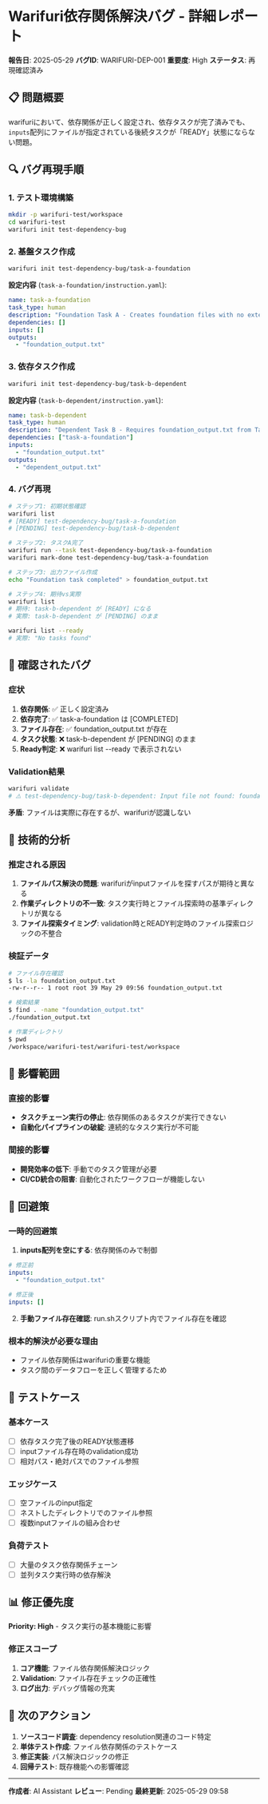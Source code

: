 # Warifuri依存関係解決バグ - 詳細レポート

**報告日**: 2025-05-29
**バグID**: WARIFURI-DEP-001
**重要度**: High
**ステータス**: 再現確認済み

## 📋 問題概要

warifuriにおいて、依存関係が正しく設定され、依存タスクが完了済みでも、`inputs`配列にファイルが指定されている後続タスクが「READY」状態にならない問題。

## 🔍 バグ再現手順

### 1. テスト環境構築
```bash
mkdir -p warifuri-test/workspace
cd warifuri-test
warifuri init test-dependency-bug
```

### 2. 基盤タスク作成
```bash
warifuri init test-dependency-bug/task-a-foundation
```

**設定内容** (`task-a-foundation/instruction.yaml`):
```yaml
name: task-a-foundation
task_type: human
description: "Foundation Task A - Creates foundation files with no external dependencies"
dependencies: []
inputs: []
outputs:
  - "foundation_output.txt"
```

### 3. 依存タスク作成
```bash
warifuri init test-dependency-bug/task-b-dependent
```

**設定内容** (`task-b-dependent/instruction.yaml`):
```yaml
name: task-b-dependent
task_type: human
description: "Dependent Task B - Requires foundation_output.txt from Task A"
dependencies: ["task-a-foundation"]
inputs:
  - "foundation_output.txt"
outputs:
  - "dependent_output.txt"
```

### 4. バグ再現
```bash
# ステップ1: 初期状態確認
warifuri list
# [READY] test-dependency-bug/task-a-foundation
# [PENDING] test-dependency-bug/task-b-dependent

# ステップ2: タスクA完了
warifuri run --task test-dependency-bug/task-a-foundation
warifuri mark-done test-dependency-bug/task-a-foundation

# ステップ3: 出力ファイル作成
echo "Foundation task completed" > foundation_output.txt

# ステップ4: 期待vs実際
warifuri list
# 期待: task-b-dependent が [READY] になる
# 実際: task-b-dependent が [PENDING] のまま

warifuri list --ready
# 実際: "No tasks found"
```

## 🐛 確認されたバグ

### 症状
1. **依存関係**: ✅ 正しく設定済み
2. **依存完了**: ✅ task-a-foundation は [COMPLETED]
3. **ファイル存在**: ✅ foundation_output.txt が存在
4. **タスク状態**: ❌ task-b-dependent が [PENDING] のまま
5. **Ready判定**: ❌ warifuri list --ready で表示されない

### Validation結果
```bash
warifuri validate
# ⚠️ test-dependency-bug/task-b-dependent: Input file not found: foundation_output.txt
```

**矛盾**: ファイルは実際に存在するが、warifuriが認識しない

## 🔬 技術的分析

### 推定される原因
1. **ファイルパス解決の問題**: warifuriがinputファイルを探すパスが期待と異なる
2. **作業ディレクトリの不一致**: タスク実行時とファイル探索時の基準ディレクトリが異なる
3. **ファイル探索タイミング**: validation時とREADY判定時のファイル探索ロジックの不整合

### 検証データ
```bash
# ファイル存在確認
$ ls -la foundation_output.txt
-rw-r--r-- 1 root root 39 May 29 09:56 foundation_output.txt

# 検索結果
$ find . -name "foundation_output.txt"
./foundation_output.txt

# 作業ディレクトリ
$ pwd
/workspace/warifuri-test/warifuri-test/workspace
```

## 🎯 影響範囲

### 直接的影響
- **タスクチェーン実行の停止**: 依存関係のあるタスクが実行できない
- **自動化パイプラインの破綻**: 連続的なタスク実行が不可能

### 間接的影響
- **開発効率の低下**: 手動でのタスク管理が必要
- **CI/CD統合の阻害**: 自動化されたワークフローが機能しない

## 🔧 回避策

### 一時的回避策
1. **inputs配列を空にする**: 依存関係のみで制御
```yaml
# 修正前
inputs:
  - "foundation_output.txt"

# 修正後
inputs: []
```

2. **手動ファイル存在確認**: run.shスクリプト内でファイル存在を確認

### 根本的解決が必要な理由
- ファイル依存関係はwarifuriの重要な機能
- タスク間のデータフローを正しく管理するため

## 🧪 テストケース

### 基本ケース
- [ ] 依存タスク完了後のREADY状態遷移
- [ ] inputファイル存在時のvalidation成功
- [ ] 相対パス・絶対パスでのファイル参照

### エッジケース
- [ ] 空ファイルのinput指定
- [ ] ネストしたディレクトリでのファイル参照
- [ ] 複数inputファイルの組み合わせ

### 負荷テスト
- [ ] 大量のタスク依存関係チェーン
- [ ] 並列タスク実行時の依存解決

## 📊 修正優先度

**Priority: High** - タスク実行の基本機能に影響

### 修正スコープ
1. **コア機能**: ファイル依存関係解決ロジック
2. **Validation**: ファイル存在チェックの正確性
3. **ログ出力**: デバッグ情報の充実

## 🔄 次のアクション

1. **ソースコード調査**: dependency resolution関連のコード特定
2. **単体テスト作成**: ファイル依存関係のテストケース
3. **修正実装**: パス解決ロジックの修正
4. **回帰テスト**: 既存機能への影響確認

---

**作成者**: AI Assistant
**レビュー**: Pending
**最終更新**: 2025-05-29 09:58
